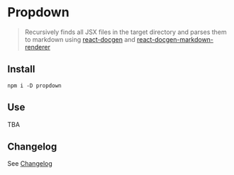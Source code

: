 # Propdown

> Recursively finds all JSX files in the target directory and parses them to markdown using [react-docgen](https://github.com/reactjs/react-docgen) and [react-docgen-markdown-renderer](https://github.com/OriR/react-docgen-markdown-renderer)

## Install

```
npm i -D propdown
```

## Use

TBA

## Changelog

See [Changelog](./CHANGELOG.md)
